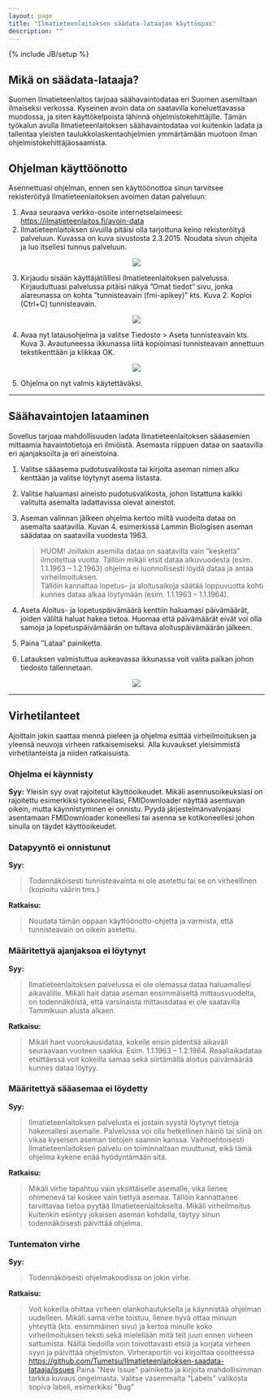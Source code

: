 ```yaml
---
layout: page
title: "Ilmatieteenlaitoksen säädata-lataajan käyttöopas"
description: ""
---
```

{% include JB/setup %}


## Mikä on säädata-lataaja?
Suomen Ilmatieteenlaitos tarjoaa säähavaintodataa eri Suomen asemiltaan ilmaiseksi verkossa. Kyseinen avoin data on saatavilla koneluettavassa muodossa, ja siten käyttökelpoista lähinnä ohjelmistokehittäjille. Tämän työkalun avulla Ilmatieteenlaitoksen säähavaintodataa voi kuitenkin ladata ja tallentaa yleisten taulukkolaskentaohjelmien ymmärtämään muotoon ilman ohjelmistokehittäjäosaamista.

## Ohjelman käyttöönotto
Asennettuasi ohjelman, ennen sen käyttöönottoa sinun tarvitsee rekisteröityä Ilmatieteenlaitoksen avoimen datan palveluun:

 1. Avaa seuraava verkko-osoite internetselaimeesi: https://ilmatieteenlaitos.fi/avoin-data
 2. Ilmatieteenlaitoksen sivuilla pitäisi olla tarjottuna keino rekisteröityä palveluun. Kuvassa on kuva sivustosta 2.3.2015. Noudata sivun ohjeita ja luo itsellesi tunnus palveluun. 
    
<div style="text-align:center"><img src ="../assets/images/fmi_guide1.png" /></div>

 3. Kirjaudu sisään käyttäjätilillesi Ilmatieteenlaitoksen palvelussa. Kirjauduttuasi palvelussa pitäisi näkyä ”Omat tiedot” sivu, jonka alareunassa on kohta ”tunnisteavain (fmi-apikey)” kts. Kuva 2. Kopioi (Ctrl+C) tunnisteavain. 
    
<div style="text-align:center"><img src ="../assets/images/fmi_guide2.png" /></div>

 4. Avaa nyt latausohjelma ja valitse Tiedosto > Aseta tunnisteavain kts. Kuva 3. Avautuneessa ikkunassa liitä kopioimasi tunnisteavain annettuun tekstikenttään ja klikkaa OK. 
    
<div style="text-align:center"><img src ="../assets/images/fmi_guide3.png" /></div>

 5. Ohjelma on nyt valmis käytettäväksi.


----------

## Säähavaintojen lataaminen
Sovellus tarjoaa mahdollisuuden ladata Ilmatieteenlaitoksen sääasemien mittaamia havaintotietoja eri ilmiöistä. 
Asemasta riippuen dataa on saatavilla eri ajanjaksoilta ja eri aineistoina.

1.  Valitse sääasema pudotusvalikosta tai kirjoita aseman nimen alku kenttään ja valitse löytynyt asema listasta. 
2.  Valitse haluamasi aineisto pudotusvalikosta, johon listattuna kaikki valitulta asemalta ladattavissa olevat aineistot.
3.  Aseman valinnan jälkeen ohjelma kertoo miltä vuodelta dataa on asemalta saatavilla.  Kuvan 4. esimerkissä Lammin Biologisen aseman säädataa on saatavilla vuodesta 1963. 

	> HUOM! Joillakin asemilla dataa on saatavilla vain ”keskeltä” ilmoitettua 
	vuotta. Tällöin mikäli etsit dataa alkuvuodesta (esim. 1.1.1963 – 
	1.2.1963) ohjelma ei luonnollisesti löydä dataa ja antaa 
	virheilmoituksen.  
	Tällöin kannattaa lopetus- ja aloitusaikoja säätää loppuvuotta kohti 
	kunnes dataa alkaa löytymään (esim. 1.1.1963 – 1.1.1964). 

4.   Aseta Aloitus- ja lopetuspäivämäärä kenttiin haluamasi päivämäärät, joiden väliltä haluat hakea 
tietoa. Huomaa että päivämäärät eivät voi olla samoja ja lopetuspäivämäärän on tultava 
aloituspäivämäärän jälkeen.
5.   Paina ”Lataa” painiketta. 
6. Latauksen valmistuttua aukeavassa ikkunassa voit valita paikan johon tiedosto tallennetaan. 

<div style="text-align:center"><img src ="../assets/images/finnish-screen.png" /></div>

----------


## Virhetilanteet
Ajoittain jokin saattaa mennä pieleen ja ohjelma esittää virheilmoituksen ja yleensä neuvoja virheen 
ratkaisemiseksi. Alla kuvaukset yleisimmistä virhetilanteista ja niiden ratkaisuista. 

### Ohjelma ei käynnisty
**Syy:**
Yleisin syy ovat rajoitetut käyttöoikeudet. Mikäli asennusoikeuksiasi on rajoitettu esimerkiksi työkoneellasi, FMIDownloader
näyttää asentuvan oikein, mutta käynnistyminen ei onnistu. Pyydä järjestelmänvalvojaasi asentamaan FMIDownloader koneellesi tai 
asenna se kotikoneellesi johon sinulla on täydet käyttöoikeudet.

### Datapyyntö ei onnistunut 
**Syy:** 

> Todennäköisesti tunnisteavainta ei ole asetettu tai se on virheellinen
> (kopioitu väärin tms.)

**Ratkaisu:**  

> Noudata tämän oppaan käyttöönotto-ohjetta ja varmista, että
> tunnisteavain on oikein  asetettu.

### Määritettyä ajanjaksoa ei löytynyt 
**Syy:**  

> Ilmatieteenlaitoksen palvelussa ei ole olemassa dataa haluamallesi
> aikavälille. Mikäli hait  dataa aseman ensimmäiseltä mittausvuodelta,
> on todennäköistä, että varsinaista  mittausdataa ei ole saatavilla
> Tammikuun alusta alkaen.

**Ratkaisu:**  

> Mikäli haet vuorokausidataa, kokeile ensin pidentää aikaväli
> seuraavaan vuoteen saakka.  Esim. 1.1.1963 – 1.2.1964. Reaaliaikadataa
> etsittäessä voit kokeilla samaa sekä siirtämällä  aloitus päivämäärää
> kunnes dataa löytyy.

### Määritettyä sääasemaa ei löydetty 
**Syy:**  

> Ilmatieteenlaitoksen palvelusta ei jostain syystä löytynyt tietoja
> hakemallesi asemalle.  Palvelussa voi olla hetkellinen häiriö tai
> siinä on vikaa kyseisen aseman tietojen saannin  kanssa.
> Vaihtoehtoisesti Ilmatieteenlaitoksen palvelu on toiminnaltaan
> muuttunut, eikä tämä  ohjelma kykene enää hyödyntämään sitä.

**Ratkaisu:**  

> Mikäli virhe tapahtuu vain yksittäiselle asemalle, vika lienee
> ohimenevä tai koskee vain  tiettyä asemaa. Tällöin kannattanee
> tarvittavaa tietoa pyytää Ilmatieteenlaitokselta. Mikäli 
> virheilmoitus kuitenkin esiintyy jokaisen aseman kohdalla, täytyy
> sinun todennäköisesti  päivittää ohjelma.

### Tuntematon virhe 
**Syy:**  

> Todennäköisesti ohjelmakoodissa on jokin virhe.

**Ratkaisu:**  

> Voit kokeilla ohittaa virheen olankohautuksella ja käynnistää ohjelman
> uudelleen. Mikäli  sama virhe toistuu, lienee hyvä ottaa minuun
> yhteyttä (kts. ensimmäinen sivu) ja kertoa  minulle koko
> virheilmoituksen teksti sekä mielellään mitä teit juuri ennen virheen 
> sattumista. Näillä tiedoilla voin toivottavasti etsiä ja korjata
> virheen syyn ja päivittää  ohjelmiston. Virheraportin voi kirjoittaa osoitteessa https://github.com/Tumetsu/Ilmatieteenlaitoksen-saadata-lataaja/issues 
> Paina "New Issue" painiketta ja kirjoita mahdollisimman tarkka kuvaus ongelmasta. Valitse vasemmalta "Labels" valikosta sopiva labeli, esimerkiksi "Bug"
